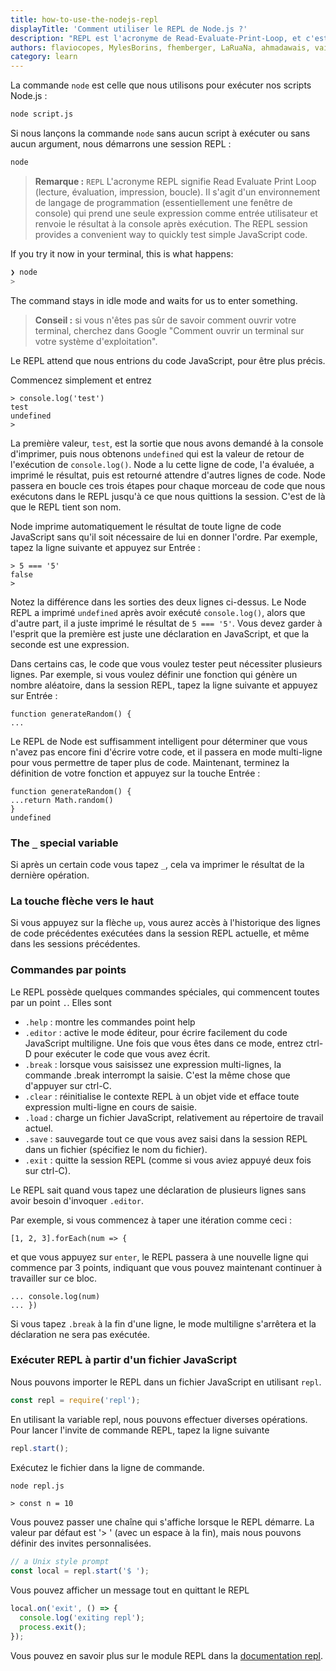 ```yaml
---
title: how-to-use-the-nodejs-repl
displayTitle: 'Comment utiliser le REPL de Node.js ?'
description: "REPL est l'acronyme de Read-Evaluate-Print-Loop, et c'est un excellent moyen d'explorer rapidement les fonctionnalités de Node.js."
authors: flaviocopes, MylesBorins, fhemberger, LaRuaNa, ahmadawais, vaishnav-mk, augustinmauroy
category: learn
---
```


La commande `node` est celle que nous utilisons pour exécuter nos scripts Node.js :

```bash
node script.js
```

Si nous lançons la commande `node` sans aucun script à exécuter ou sans aucun argument, nous démarrons une session REPL :

```bash
node
```

> <b>Remarque :</b> <code>REPL</code> L'acronyme REPL signifie Read Evaluate Print Loop (lecture, évaluation, impression, boucle). Il s'agit d'un environnement de langage de programmation (essentiellement une fenêtre de console) qui prend une seule expression comme entrée utilisateur et renvoie le résultat à la console après exécution. The REPL session provides a convenient way to quickly test simple JavaScript code.

If you try it now in your terminal, this is what happens:

```bash
❯ node
>
```

The command stays in idle mode and waits for us to enter something.

> <b>Conseil :</b> si vous n'êtes pas sûr de savoir comment ouvrir votre terminal, cherchez dans Google "Comment ouvrir un terminal sur votre système d'exploitation".

Le REPL attend que nous entrions du code JavaScript, pour être plus précis.

Commencez simplement et entrez

```console
> console.log('test')
test
undefined
>
```

La première valeur, `test`, est la sortie que nous avons demandé à la console d'imprimer, puis nous obtenons `undefined` qui est la valeur de retour de l'exécution de `console.log()`.
Node a lu cette ligne de code, l'a évaluée, a imprimé le résultat, puis est retourné attendre d'autres lignes de code. Node passera en boucle ces trois étapes pour chaque morceau de code que nous exécutons dans le REPL jusqu'à ce que nous quittions la session. C'est de là que le REPL tient son nom.

Node imprime automatiquement le résultat de toute ligne de code JavaScript sans qu'il soit nécessaire de lui en donner l'ordre. Par exemple, tapez la ligne suivante et appuyez sur Entrée :

```console
> 5 === '5'
false
>
```

Notez la différence dans les sorties des deux lignes ci-dessus. Le Node REPL a imprimé `undefined` après avoir exécuté `console.log()`, alors que d'autre part, il a juste imprimé le résultat de `5 === '5'`. Vous devez garder à l'esprit que la première est juste une déclaration en JavaScript, et que la seconde est une expression.

Dans certains cas, le code que vous voulez tester peut nécessiter plusieurs lignes. Par exemple, si vous voulez définir une fonction qui génère un nombre aléatoire, dans la session REPL, tapez la ligne suivante et appuyez sur Entrée :

```console
function generateRandom() {
...
```

Le REPL de Node est suffisamment intelligent pour déterminer que vous n'avez pas encore fini d'écrire votre code, et il passera en mode multi-ligne pour vous permettre de taper plus de code. Maintenant, terminez la définition de votre fonction et appuyez sur la touche Entrée :

```console
function generateRandom() {
...return Math.random()
}
undefined
```

### The `_` special variable

Si après un certain code vous tapez `_`, cela va imprimer le résultat de la dernière opération.

### La touche flèche vers le haut

Si vous appuyez sur la flèche `up`, vous aurez accès à l'historique des lignes de code précédentes exécutées dans la session REPL actuelle, et même dans les sessions précédentes.

### Commandes par points

Le REPL possède quelques commandes spéciales, qui commencent toutes par un point `.`. Elles sont

* `.help` : montre les commandes point help
* `.editor` : active le mode éditeur, pour écrire facilement du code JavaScript multiligne. Une fois que vous êtes dans ce mode, entrez ctrl-D pour exécuter le code que vous avez écrit.
* `.break` : lorsque vous saisissez une expression multi-lignes, la commande .break interrompt la saisie. C'est la même chose que d'appuyer sur ctrl-C.
* `.clear` : réinitialise le contexte REPL à un objet vide et efface toute expression multi-ligne en cours de saisie.
* `.load` : charge un fichier JavaScript, relativement au répertoire de travail actuel.
* `.save` : sauvegarde tout ce que vous avez saisi dans la session REPL dans un fichier (spécifiez le nom du fichier).
* `.exit` : quitte la session REPL (comme si vous aviez appuyé deux fois sur ctrl-C).

Le REPL sait quand vous tapez une déclaration de plusieurs lignes sans avoir besoin d'invoquer `.editor`.

Par exemple, si vous commencez à taper une itération comme ceci :

```console
[1, 2, 3].forEach(num => {
```

et que vous appuyez sur `enter`, le REPL passera à une nouvelle ligne qui commence par 3 points, indiquant que vous pouvez maintenant continuer à travailler sur ce bloc.

```console
... console.log(num)
... })
```

Si vous tapez `.break` à la fin d'une ligne, le mode multiligne s'arrêtera et la déclaration ne sera pas exécutée.

### Exécuter REPL à partir d'un fichier JavaScript

Nous pouvons importer le REPL dans un fichier JavaScript en utilisant `repl`.

```js
const repl = require('repl');
```

En utilisant la variable repl, nous pouvons effectuer diverses opérations.
Pour lancer l'invite de commande REPL, tapez la ligne suivante

```js
repl.start();
```

Exécutez le fichier dans la ligne de commande.

```bash
node repl.js
```

```console
> const n = 10
```

Vous pouvez passer une chaîne qui s'affiche lorsque le REPL démarre. La valeur par défaut est '> ' (avec un espace à la fin), mais nous pouvons définir des invites personnalisées.

```js
// a Unix style prompt
const local = repl.start('$ ');
```

Vous pouvez afficher un message tout en quittant le REPL

```js
local.on('exit', () => {
  console.log('exiting repl');
  process.exit();
});
```

Vous pouvez en savoir plus sur le module REPL dans la [documentation repl](/api/repl/).
